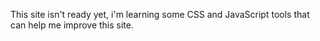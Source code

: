 This site isn't ready yet, i'm learning some CSS and JavaScript tools that can help me improve this site.
